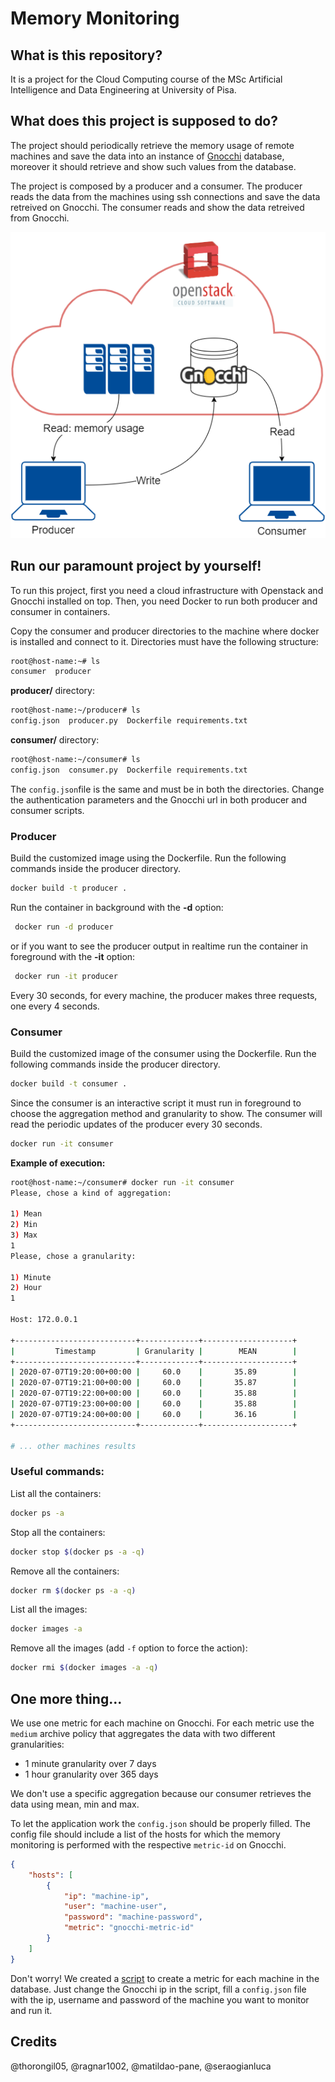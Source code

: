 # Memory Monitoring

## What is this repository?
It is a project for the Cloud Computing course of the MSc Artificial Intelligence and Data Engineering at University of Pisa.

## What does this project is supposed to do?
The project should periodically retrieve the memory usage of remote machines and save the data into an instance of [Gnocchi](https://github.com/gnocchixyz/gnocchi) database, moreover it should retrieve and show such values from the database.

The project is composed by a producer and a consumer. The producer reads the data from the machines using ssh connections and save the data retreived on Gnocchi. The consumer reads and show the data retreived from Gnocchi.

![Architecture](/doc/architecture.png)

## Run our paramount project by yourself!
To run this project, first you need a cloud infrastructure with Openstack and Gnocchi installed on top. Then, you need Docker to run both producer and consumer in containers.

Copy the consumer and producer directories to the machine where docker is installed and connect to it. Directories must have the following structure:

```sh
root@host-name:~# ls
consumer  producer 
```

**producer/** directory:
```sh
root@host-name:~/producer# ls
config.json  producer.py  Dockerfile requirements.txt
```

**consumer/** directory:
```sh
root@host-name:~/consumer# ls
config.json  consumer.py  Dockerfile requirements.txt
```

The `config.json`file is the same and must be in both the directories. Change the authentication parameters and the Gnocchi url in both producer and consumer scripts.

### Producer
Build the customized image using the Dockerfile. Run the following commands inside the producer directory.

```sh
docker build -t producer .
```

Run the container in background with the **-d** option:
```sh
 docker run -d producer
```

or if you want to see the producer output in realtime run the container in foreground with the **-it** option:
```sh
 docker run -it producer
```

Every 30 seconds, for every machine, the producer makes three requests, one every 4 seconds.

### Consumer
Build the customized image of the consumer using the Dockerfile. Run the following commands inside the producer directory.

```sh
docker build -t consumer .
```

Since the consumer is an interactive script it must run in foreground to choose the aggregation method and granularity to show. The consumer will read the periodic updates of the producer every 30 seconds.

```sh
docker run -it consumer
```

**Example of execution:**
```sh
root@host-name:~/consumer# docker run -it consumer
Please, chose a kind of aggregation:

1) Mean
2) Min
3) Max
1
Please, chose a granularity:

1) Minute
2) Hour
1

Host: 172.0.0.1

+---------------------------+-------------+--------------------+
|         Timestamp         | Granularity |        MEAN        |
+---------------------------+-------------+--------------------+
| 2020-07-07T19:20:00+00:00 |     60.0    |       35.89        |
| 2020-07-07T19:21:00+00:00 |     60.0    |       35.87        |
| 2020-07-07T19:22:00+00:00 |     60.0    |       35.88        |
| 2020-07-07T19:23:00+00:00 |     60.0    |       35.88        |
| 2020-07-07T19:24:00+00:00 |     60.0    |       36.16        |
+---------------------------+-------------+--------------------+

# ... other machines results
```

### Useful commands:
List all the containers:
```sh
docker ps -a
```

Stop all the containers:
```sh
docker stop $(docker ps -a -q)
```

Remove all the containers:
```sh
docker rm $(docker ps -a -q)
```

List all the images:
```sh
docker images -a
```

Remove all the images (add `-f` option to force the action):
```sh
docker rmi $(docker images -a -q)
```

## One more thing...
We use one metric for each machine on Gnocchi. For each metric use the `medium` archive policy that aggregates the data with two different granularities:
- 1 minute granularity over 7 days
- 1 hour granularity over 365 days

We don't use a specific aggregation because our consumer retrieves the data using mean, min and max.

To let the application work the `config.json` should be properly filled. The config file should include a list of the hosts for which the memory monitoring is performed with the respective `metric-id` on Gnocchi.

```json
{
    "hosts": [
        {
            "ip": "machine-ip",
            "user": "machine-user",
            "password": "machine-password",
            "metric": "gnocchi-metric-id"
        }
    ]
}
```

Don't worry! We created a [script](/src/init_db.py) to create a metric for each machine in the database. Just change the Gnocchi ip in the script, fill a `config.json` file with the ip, username and password of the machine you want to monitor and run it.

## Credits

@thorongil05, @ragnar1002, @matildao-pane, @seraogianluca
